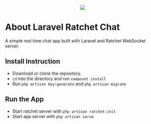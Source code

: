 <p align="center"><img src="https://laravel.com/assets/img/components/logo-laravel.svg"></p>

# About Laravel Ratchet Chat

A simple real time chat app built with Laravel and Ratchet WebSocket server.

## Install Instruction

- Download or clone the repository.
- `cd` into the directory and run `composet install`
- Run `php artisan key:generate` and `php artisan migrate`

## Run the App

- Start ratchet server with `php artisan ratchet:init`
- Start app server with `php artisan serve`
